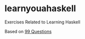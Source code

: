 learnyouahaskell
================

Exercises Related to Learning Haskell

Based on [99 Questions](https://www.haskell.org/haskellwiki/99_questions)
